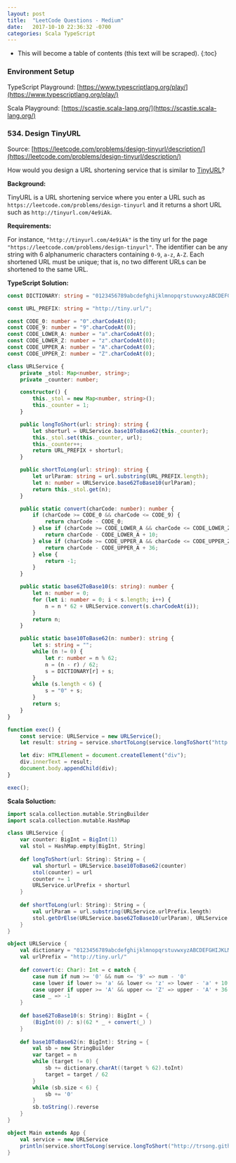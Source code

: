 ```yaml
---
layout: post
title:  "LeetCode Questions - Medium"
date:   2017-10-10 22:36:32 -0700
categories: Scala TypeScript
---
```

* This will become a table of contents (this text will be scraped).
{:toc}

### Environment Setup

TypeScript Playground: [https://www.typescriptlang.org/play/](https://www.typescriptlang.org/play/)

Scala Playground: [https://scastie.scala-lang.org/](https://scastie.scala-lang.org/)

### 534. Design TinyURL
Source: [https://leetcode.com/problems/design-tinyurl/description/](https://leetcode.com/problems/design-tinyurl/description/)

How would you design a URL shortening service that is similar to [TinyURL](https://en.wikipedia.org/wiki/TinyURL)?

**Background:**

TinyURL is a URL shortening service where you enter a URL such as `https://leetcode.com/problems/design-tinyurl` and it returns a short URL such as `http://tinyurl.com/4e9iAk`.

**Requirements:**

For instance, `"http://tinyurl.com/4e9iAk"` is the tiny url for the page `"https://leetcode.com/problems/design-tinyurl"`. The identifier can be any string with 6 alphanumeric characters containing `0-9`, `a-z`, `A-Z`.
Each shortened URL must be unique; that is, no two different URLs can be shortened to the same URL.

**TypeScript Solution:**

```typescript
const DICTIONARY: string = "0123456789abcdefghijklmnopqrstuvwxyzABCDEFGHIJKLMNOPQRSTUVWXYZ";

const URL_PREFIX: string = "http://tiny.url/";

const CODE_0: number = "0".charCodeAt(0);
const CODE_9: number = "9".charCodeAt(0);
const CODE_LOWER_A: number = "a".charCodeAt(0);
const CODE_LOWER_Z: number = "z".charCodeAt(0);
const CODE_UPPER_A: number = "A".charCodeAt(0);
const CODE_UPPER_Z: number = "Z".charCodeAt(0);

class URLService {
    private _stol: Map<number, string>;
    private _counter: number;

    constructor() {
        this._stol = new Map<number, string>();
        this._counter = 1;
    }

    public longToShort(url: string): string {
        let shorturl = URLService.base10ToBase62(this._counter);
        this._stol.set(this._counter, url);
        this._counter++;
        return URL_PREFIX + shorturl;
    }

    public shortToLong(url: string): string {
        let urlParam: string = url.substring(URL_PREFIX.length);
        let n: number = URLService.base62ToBase10(urlParam);
        return this._stol.get(n);
    }

    public static convert(charCode: number): number {
        if (charCode >= CODE_0 && charCode <= CODE_9) {
            return charCode - CODE_0;
        } else if (charCode >= CODE_LOWER_A && charCode <= CODE_LOWER_Z) {
            return charCode - CODE_LOWER_A + 10;
        } else if (charCode >= CODE_UPPER_A && charCode <= CODE_UPPER_Z) {
            return charCode - CODE_UPPER_A + 36;
        } else {
            return -1;
        }
    }

    public static base62ToBase10(s: string): number {
        let n: number = 0;
        for (let i: number = 0; i < s.length; i++) {
            n = n * 62 + URLService.convert(s.charCodeAt(i));
        }
        return n;
    }

    public static base10ToBase62(n: number): string {
        let s: string = "";
        while (n != 0) {
            let r: number = n % 62;
            n = (n - r) / 62;
            s = DICTIONARY[r] + s;
        }
        while (s.length < 6) {
            s = "0" + s;
        }
        return s;
    }
}

function exec() {
    const service: URLService = new URLService();
    let result: string = service.shortToLong(service.longToShort("http://trsong.github.io/"));

    let div: HTMLElement = document.createElement("div");
    div.innerText = result;
    document.body.appendChild(div);
}

exec();

```

**Scala Soluction:**

```scala
import scala.collection.mutable.StringBuilder
import scala.collection.mutable.HashMap

class URLService {
	var counter: BigInt = BigInt(1)
	val stol = HashMap.empty[BigInt, String]
	
	def longToShort(url: String): String = {
		val shorturl = URLService.base10ToBase62(counter)
		stol(counter) = url
		counter += 1
		URLService.urlPrefix + shorturl
	}
	
	def shortToLong(url: String): String = {
		val urlParam = url.substring(URLService.urlPrefix.length)
		stol.getOrElse(URLService.base62ToBase10(urlParam), URLService.urlPrefix)
	}
}

object URLService {
	val dictionary = "0123456789abcdefghijklmnopqrstuvwxyzABCDEFGHIJKLMNOPQRSTUVWXYZ"
	val urlPrefix = "http://tiny.url/"
	
	def convert(c: Char): Int = c match {
		case num if num >= '0' && num <= '9' => num - '0'
		case lower if lower >= 'a' && lower <= 'z' => lower - 'a' + 10
		case upper if upper >= 'A' && upper <= 'Z' => upper - 'A' + 36
		case _ => -1
	}
	
	def base62ToBase10(s: String): BigInt = {
		(BigInt(0) /: s)(62 * _ + convert(_) )
	}
	
	def base10ToBase62(n: BigInt): String = {
		val sb = new StringBuilder
		var target = n
		while (target != 0) {
			sb += dictionary.charAt((target % 62).toInt)
			target = target / 62
		}
		while (sb.size < 6) {
			sb += '0'
		}
		sb.toString().reverse
	}
}

object Main extends App {
	val service = new URLService
	println(service.shortToLong(service.longToShort("http://trsong.github.io/")))
}

```
